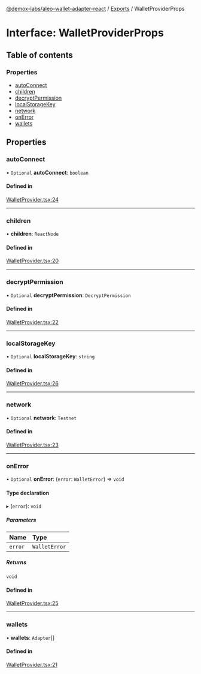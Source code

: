 [@demox-labs/aleo-wallet-adapter-react](../README.md) / [Exports](../modules.md) / WalletProviderProps

# Interface: WalletProviderProps

## Table of contents

### Properties

- [autoConnect](WalletProviderProps.md#autoconnect)
- [children](WalletProviderProps.md#children)
- [decryptPermission](WalletProviderProps.md#decryptpermission)
- [localStorageKey](WalletProviderProps.md#localstoragekey)
- [network](WalletProviderProps.md#network)
- [onError](WalletProviderProps.md#onerror)
- [wallets](WalletProviderProps.md#wallets)

## Properties

### autoConnect

• `Optional` **autoConnect**: `boolean`

#### Defined in

[WalletProvider.tsx:24](https://github.com/demox-labs/leo-wallet-adapter/blob/a4e012e/packages/core/react/WalletProvider.tsx#L24)

___

### children

• **children**: `ReactNode`

#### Defined in

[WalletProvider.tsx:20](https://github.com/demox-labs/leo-wallet-adapter/blob/a4e012e/packages/core/react/WalletProvider.tsx#L20)

___

### decryptPermission

• `Optional` **decryptPermission**: `DecryptPermission`

#### Defined in

[WalletProvider.tsx:22](https://github.com/demox-labs/leo-wallet-adapter/blob/a4e012e/packages/core/react/WalletProvider.tsx#L22)

___

### localStorageKey

• `Optional` **localStorageKey**: `string`

#### Defined in

[WalletProvider.tsx:26](https://github.com/demox-labs/leo-wallet-adapter/blob/a4e012e/packages/core/react/WalletProvider.tsx#L26)

___

### network

• `Optional` **network**: `Testnet`

#### Defined in

[WalletProvider.tsx:23](https://github.com/demox-labs/leo-wallet-adapter/blob/a4e012e/packages/core/react/WalletProvider.tsx#L23)

___

### onError

• `Optional` **onError**: (`error`: `WalletError`) => `void`

#### Type declaration

▸ (`error`): `void`

##### Parameters

| Name | Type |
| :------ | :------ |
| `error` | `WalletError` |

##### Returns

`void`

#### Defined in

[WalletProvider.tsx:25](https://github.com/demox-labs/leo-wallet-adapter/blob/a4e012e/packages/core/react/WalletProvider.tsx#L25)

___

### wallets

• **wallets**: `Adapter`[]

#### Defined in

[WalletProvider.tsx:21](https://github.com/demox-labs/leo-wallet-adapter/blob/a4e012e/packages/core/react/WalletProvider.tsx#L21)
